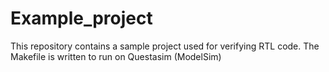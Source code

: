 # Example_project
This repository contains a sample project used for verifying RTL code. The Makefile is written to run on Questasim (ModelSim)

